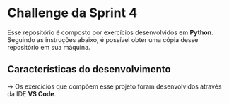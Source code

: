 # Challenge da Sprint 4

Esse repositório é composto por exercícios desenvolvidos em **Python**.
Seguindo as instruções abaixo, é possível obter uma cópia desse repositório em sua máquina.

## Características do desenvolvimento

-> Os exercícios que compõem esse projeto foram desenvolvidos através da IDE **VS Code**.